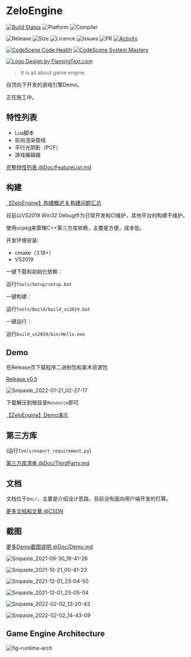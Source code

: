 # ZeloEngine

[//]: # (build status, platform and compiler)

[![Build Status](https://ci.appveyor.com/api/projects/status/43lymnm0g9083f38?svg=true)](https://ci.appveyor.com/project/Zolo-mario/zeloengine)
![Platform](https://img.shields.io/badge/platforms-Windows-blue)
![Compiler](https://img.shields.io/badge/MSVC-2019-ff69b4.svg)

[//]: # (repo status)

![Release](https://img.shields.io/github/v/release/zoloypzuo/ZeloEngine)
![Size](https://img.shields.io/github/repo-size/zoloypzuo/ZeloEngine)
![Licence](https://img.shields.io/github/license/zoloypzuo/ZeloEngine)
![Issues](https://img.shields.io/github/issues-raw/zoloypzuo/ZeloEngine.svg)
![PR](https://img.shields.io/github/issues-pr-raw/zoloypzuo/ZeloEngine)
[![Activity](https://img.shields.io/github/commit-activity/m/zoloypzuo/ZeloEngine.svg)](https://github.com/zoloypzuo/ZeloEngine/pulse)

[//]: # (interaction)

[comment]: <> ([![Gitter]&#40;https://badges.gitter.im/ZeloEngine/community.svg&#41;]&#40;https://gitter.im/ZeloEngine/community?utm_source=badge&utm_medium=badge&utm_campaign=pr-badge&#41;)

[//]: # (code scene)

[![CodeScene Code Health](https://codescene.io/projects/12197/status-badges/code-health)](https://codescene.io/projects/12197)
[![CodeScene System Mastery](https://codescene.io/projects/12197/status-badges/system-mastery)](https://codescene.io/projects/12197)

<a target="_top" href="https://flamingtext.com/" ><img src="https://blog.flamingtext.com/blog/2021/12/10/flamingtext_com_1639115962_727159265.png" border="0" alt="Logo Design by FlamingText.com" title="Logo Design by FlamingText.com"></a>

> It is all about game engine.

自顶向下开发的游戏引擎Demo。

正在施工中。

## 特性列表

* Lua脚本
* 前向渲染管线
* 平行光阴影（PCF）
* 游戏编辑器

[完整特性列表 @Doc/FeatureList.md](Doc/FeatureList.md)

## 构建

[【ZeloEngine】构建概述 & 构建问题汇总](https://blog.csdn.net/zolo_mario/article/details/117652524)

目前以VS2019 Win32 Debug作为日常开发和CI维护，其他平台的构建不维护。

使用vcpkg来管理C++第三方库依赖，主要是方便，成本低。

开发环境安装:

* cmake（3.18+）
* VS2019

一键下载和初始化依赖：

运行`Tools/Setup/setup.bat`

一键构建：

运行`Tools/Build/build_vs2019.bat`

一键运行：

运行`build_vs2019/bin/Hello.exe`

## Demo

在Release页下载程序二进制包和美术资源包

[Release v0.5](https://github.com/zoloypzuo/ZeloEngine/releases/tag/v0.5)

![Snipaste_2022-01-21_02-27-17](https://raw.githubusercontent.com/zolo-mario/image-host/main/20220121/Snipaste_2022-01-21_02-27-17.4ok5ly751hc0.webp)

下载解压到根目录`Resource`即可

[【ZeloEngine】Demo演示](https://www.bilibili.com/video/BV1vq4y1c7f8/)


## 第三方库

(运行`Tools/export_requirement.py`)

[第三方库清单 @Doc/ThirdParty.md](Doc/ThirdParty.md)

## 文档

文档位于`Doc/`，主要是介绍设计思路，目前没有面向用户端开发的打算。

[更多文档和文章 @CSDN](https://blog.csdn.net/zolo_mario/category_10949225.html)

## 截图

[更多Demo截图说明 @Doc/Demo.md](Doc/Demo.md)

![Snipaste_2021-09-30_19-41-26](https://raw.githubusercontent.com/zolo-mario/image-host/main/20210930/Snipaste_2021-09-30_19-41-26.1b7emlmhome8.png)

![Snipaste_2021-10-21_00-41-23](https://raw.githubusercontent.com/zolo-mario/image-host/main/20211021/Snipaste_2021-10-21_00-41-23.1ukj4tev8bgg.png)

![Snipaste_2021-12-01_23-04-50](https://raw.githubusercontent.com/zolo-mario/image-host/main/20211201/Snipaste_2021-12-01_23-04-50.79gl1230jf40.png)

![Snipaste_2021-12-01_23-05-04](https://raw.githubusercontent.com/zolo-mario/image-host/main/20211201/Snipaste_2021-12-01_23-05-04.2g5wkodjr6as.png)

![Snipaste_2022-02-02_13-20-43](https://raw.githubusercontent.com/zolo-mario/image-host/main/20220121/Snipaste_2022-02-02_13-20-43.3ie8g8dm9gu0.webp)

![Snipaste_2022-02-02_14-43-09](https://raw.githubusercontent.com/zolo-mario/image-host/main/20220121/Snipaste_2022-02-02_14-43-09.2z3rnhogwck0.webp)

## Game Engine Architecture

![fig-runtime-arch](https://raw.githubusercontent.com/zolo-mario/image-host/main/20220101/fig-runtime-arch.7bxat45r9xk0.jpg)
